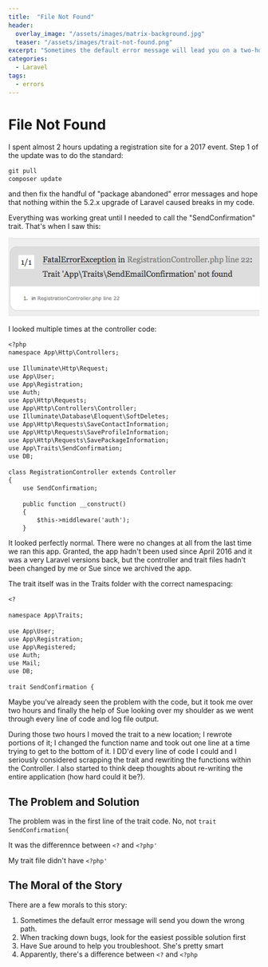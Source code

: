```yaml
---
title:  "File Not Found"
header:
  overlay_image: "/assets/images/matrix-background.jpg"
  teaser: "/assets/images/trait-not-found.png"
excerpt: "Sometimes the default error message will lead you on a two-hour wild goose chase and have you re-writing your apps and questioning your sanity." 
categories: 
  - Laravel
tags:
  - errors
---
```


# File Not Found
I spent almost 2 hours updating a registration site for a 2017 event. Step 1 of the update was to do the standard:
```
git pull
composer update
```
and then fix the handful of "package abandoned" error messages and hope that nothing within the 5.2.x upgrade of Laravel caused breaks in my code.

Everything was working great until I needed to call the "SendConfirmation" trait. That's when I saw this:

![not found](/assets/images/trait-not-found.png)

I looked multiple times at the controller code: 

```
<?php
namespace App\Http\Controllers;

use Illuminate\Http\Request;
use App\User;
use App\Registration;
use Auth;
use App\Http\Requests;
use App\Http\Controllers\Controller;
use Illuminate\Database\Eloquent\SoftDeletes;
use App\Http\Requests\SaveContactInformation;
use App\Http\Requests\SaveProfileInformation;
use App\Http\Requests\SavePackageInformation;
use App\Traits\SendConfirmation;
use DB;

class RegistrationController extends Controller
{
	use SendConfirmation;

	public function __construct()
	{
		$this->middleware('auth');
	}
```

It looked perfectly normal. There were no changes at all from the last time we ran this app. Granted, the app hadn't been used since April 2016 and it was a very Laravel versions back, but the controller and trait files hadn't been changed by me or Sue since we archived the app. 

The trait itself was in the Traits folder with the correct namespacing:
```
<?

namespace App\Traits;

use App\User;
use App\Registration;
use App\Registered;
use Auth;
use Mail;
use DB;

trait SendConfirmation {
```
Maybe you've already seen the problem with the code, but it took me over two hours and finally the help of Sue looking over my shoulder as we went through every line of code and log file output. 

During those two hours I moved the trait to a new location; I rewrote portions of it; I changed the function name and took out one line at a time trying to get to the bottom of it. I DD'd every line of code I could and I seriously considered scrapping the trait and rewriting the functions within the Controller. I also started to think deep thoughts about re-writing the entire application (how hard could it be?).

## The Problem and Solution
The problem was in the first line of the trait code. No, not `trait SendConfirmation{`

It was the differennce between `<?` and `<?php'`

My trait file didn't have `<?php'`

## The Moral of the Story
There are a few morals to this story:

1. Sometimes the default error message will send you down the wrong path. 
2. When tracking down bugs, look for the easiest possible solution first
3. Have Sue around to help you troubleshoot. She's pretty smart
4. Apparently, there's a difference between `<?` and `<?php` 
